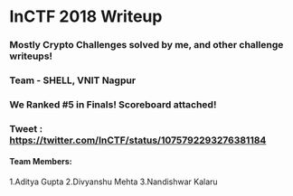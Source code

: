 # InCTF 2018 Writeup

### Mostly Crypto Challenges solved by me, and other challenge writeups!

### Team - SHELL, VNIT Nagpur

### We Ranked #5 in Finals! Scoreboard attached!

### Tweet : https://twitter.com/InCTF/status/1075792293276381184

#### Team Members:
1.Aditya Gupta 
2.Divyanshu Mehta 
3.Nandishwar Kalaru
